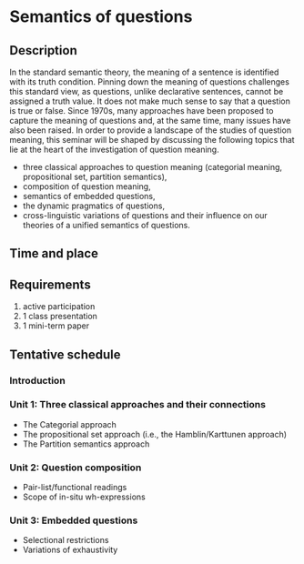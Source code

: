 # Semantics of questions 

## Description
In the standard semantic theory, the meaning of a sentence is identified with its truth condition. Pinning down the meaning of questions challenges this standard view, as questions, unlike declarative sentences, cannot be assigned a truth value. It does not make much sense to say that a question is true or false. Since 1970s, many approaches have been proposed to capture the meaning of questions and, at the same time, many issues have also been raised. In order to provide a landscape of the studies of question meaning, this seminar will be shaped by discussing the following topics that lie at the heart of the investigation of question meaning. 
- three classical approaches to question meaning (categorial meaning, propositional set, partition semantics),
- composition of question meaning,
- semantics of embedded questions,
- the dynamic pragmatics of questions, 
- cross-linguistic variations of questions and their influence on our theories of a unified semantics of questions. 

## Time and place

## Requirements
1. active participation 
2. 1 class presentation  
3. 1 mini-term paper 

## Tentative schedule 
### Introduction 
### Unit 1: Three classical approaches and their connections
- The Categorial approach
- The propositional set approach (i.e., the Hamblin/Karttunen approach)
- The Partition semantics approach 
### Unit 2: Question composition
- Pair-list/functional readings
- Scope of in-situ wh-expressions
### Unit 3: Embedded questions
- Selectional restrictions
- Variations of exhaustivity
